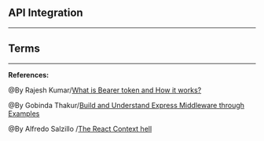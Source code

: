 ## **API Integration**

-------------------------------------------------------------


## **Terms**



-----------------------------------------------

**References:**

@By Rajesh Kumar/[What is Bearer token and How it works?](https://www.devopsschool.com/blog/what-is-bearer-token-and-how-it-works/) 

@By Gobinda Thakur/[Build and Understand Express Middleware through Examples](https://developer.okta.com/blog/2018/09/13/build-and-understand-express-middleware-through-examples)

@By Alfredo Salzillo /[The React Context hell](https://dev.to/alfredosalzillo/the-react-context-hell-7p4)

